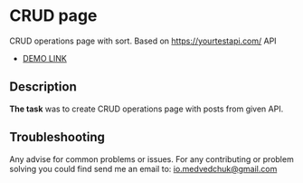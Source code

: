 # CRUD page

CRUD operations page with sort. Based on https://yourtestapi.com/ API
- [DEMO LINK](https://io-med.github.io/crud-page/)

## Description

**The task** was to create CRUD operations page with posts from given API.

## Troubleshooting

Any advise for common problems or issues.
For any contributing or problem solving you could find send me an email to: io.medvedchuk@gmail.com

